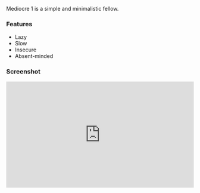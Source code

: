 Mediocre 1 is a simple and minimalistic fellow.

### Features
- Lazy
- Slow
- Insecure
- Absent-minded

### Screenshot

<div style="max-width:854px">
  <div style="position:relative;height:0;padding-bottom:56.25%">
    <iframe src="https://embed.ted.com/talks/ze_frank_nerdcore_comedy" width="854" height="480" style="position:absolute;left:0;top:0;width:100%;height:100%" frameborder="0" scrolling="no" allowfullscreen></iframe>
  </div>
</div>